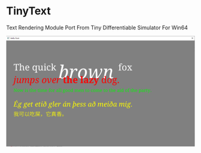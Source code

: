 # TinyText
Text Rendering Module Port From Tiny Differentiable Simulator For Win64

![](screenshot.png)